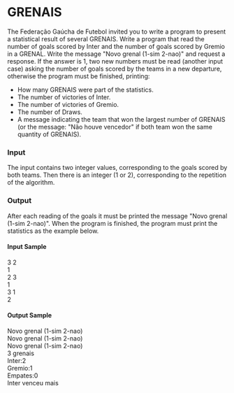 # GRENAIS
The Federação Gaúcha de Futebol invited you to write a program to present a statistical result of several GRENAIS. Write a program that read the number of goals scored by Inter and the number of goals scored by Gremio in a GRENAL. Write the message "Novo grenal (1-sim 2-nao)" and request a response. If the answer is 1, two new numbers must be read (another input case) asking the number of goals scored by the teams in a new departure, otherwise the program must be finished, printing:
- How many GRENAIS were part of the statistics.
- The number of victories of Inter.
- The number of victories of Gremio.
- The number of Draws.
- A message indicating the team that won the largest number of GRENAIS (or the message: "Não houve vencedor" if both team won the same quantity of GRENAIS).
### Input
The input contains two integer values​​, corresponding to the goals scored by both teams. Then there is an integer (1 or 2), corresponding to the repetition of the algorithm.
### Output
After each reading of the goals it must be printed the message "Novo grenal (1-sim 2-nao)". When the program is finished, the program must print the statistics as the example below.
#### Input Sample	    
3 2  
1  
2 3  
1  
3 1  
2                    
#### Output Sample
Novo grenal (1-sim 2-nao)    
Novo grenal (1-sim 2-nao)  
Novo grenal (1-sim 2-nao)  
3 grenais  
Inter:2  
Gremio:1  
Empates:0  
Inter venceu mais  